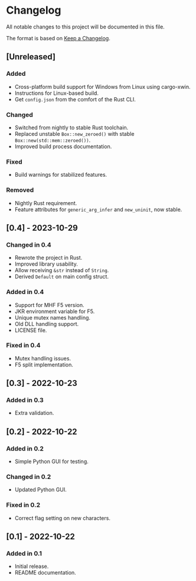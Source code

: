 # Changelog

All notable changes to this project will be documented in this file.

The format is based on [Keep a Changelog](https://keepachangelog.com/en/1.1.0/).

## [Unreleased]

### Added

- Cross-platform build support for Windows from Linux using cargo-xwin.
- Instructions for Linux-based build.
- Get `config.json` from the comfort of the Rust CLI.

### Changed

- Switched from nightly to stable Rust toolchain.
- Replaced unstable `Box::new_zeroed()` with stable `Box::new(std::mem::zeroed())`.
- Improved build process documentation.

### Fixed

- Build warnings for stabilized features.

### Removed

- Nightly Rust requirement.
- Feature attributes for `generic_arg_infer` and `new_uninit`, now stable.

## [0.4] - 2023-10-29

### Changed in 0.4

- Rewrote the project in Rust.
- Improved library usability.
- Allow receiving `&str` instead of `String`.
- Derived `Default` on main config struct.

### Added in 0.4

- Support for MHF F5 version.
- JKR environment variable for F5.
- Unique mutex names handling.
- Old DLL handling support.
- LICENSE file.

### Fixed in 0.4

- Mutex handling issues.
- F5 split implementation.

## [0.3] - 2022-10-23

### Added in 0.3

- Extra validation.

## [0.2] - 2022-10-22

### Added in 0.2

- Simple Python GUI for testing.

### Changed in 0.2

- Updated Python GUI.

### Fixed in 0.2

- Correct flag setting on new characters.

## [0.1] - 2022-10-22

### Added in 0.1

- Initial release.
- README documentation.
